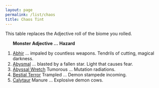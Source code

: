 ```yaml
---
layout: page
permalink: /list/chaos
title: Chaos Tint
---
```


This table replaces the Adjective roll of the biome you rolled.

&nbsp; &nbsp; &nbsp; <span class="a">**Monster**</span> <span class="ee">**Adjective ...**</span> **Hazard**

1. <span class="a">[Abhir](/monsters/abhir)</span> <span class="e">... impaled by countless weapons.</span> <span class="d">Tendrils of cutting, magical darkness.</span> 
1. <span class="a">[Abysmal](/monsters/abysmal)</span>  <span class="e">... blasted by a fallen star.</span> <span class="d">Light that causes fear.</span> 
1. <span class="a">[Abyssal Wretch](/monsters/abyssal-wretch)</span> <span class="e"> Tumorous ...</span> <span class="d">Mutation radiations.</span> 
1. <span class="a">[Bestial Terror](/monsters/bestial-terror)</span> <span class="e"> Trampled ...</span> <span class="d">Demon stampede incoming.</span> 
1. <span class="a">[Calytaur](/monsters/calytaur)</span> <span class="e"> Manure ...</span> <span class="d">Explosive demon cows.</span> 
